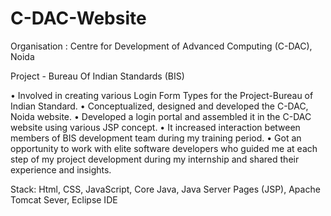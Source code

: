 # C-DAC-Website

Organisation : Centre for Development of Advanced Computing (C-DAC), Noida

Project - Bureau Of Indian Standards (BIS)

• Involved in creating various Login Form Types for the Project-Bureau of Indian Standard.                                                  • Conceptualized, designed and developed the C-DAC, Noida website.                                                                          • Developed a login portal and assembled it in the C-DAC website using various JSP concept.                                                • It increased interaction between members of BIS development team during my training period.                                              • Got an opportunity to work with elite software developers who guided me at each step of my project development during my internship and shared their experience and insights.

Stack: Html, CSS, JavaScript, Core Java, Java Server Pages (JSP), Apache Tomcat Sever, Eclipse IDE
